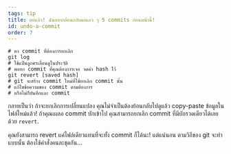```yaml
---
tags: tip
title: แย่แล้ว! ฉันอยากย้อนกลับมาแถว ๆ 5 commits ก่อนหน้านี้!
id: undo-a-commit
order: 7
---
```


```git
# หา commit ที่ต้องการยกเลิก
git log
# ใช้แป้นลูกศรเลื่อนดูในประวัติ
# พอหา commit ที่คุณต้องการเจอ จดค่า hash ไว้
git revert [saved hash]
# git จะสร้าง commit ใหม่ที่ใช้ยกเลิก commit นั้น
# แก้ไขข้อความของ commit ตามต้องการ
# หรือไม่ก็บันทึกและ commit
```

กลายเป็นว่า ถ้าจะยกเลิกการเปลี่ยนแปลง คุณไม่จำเป็นต้องย้อนกลับไปดูแล้ว copy-paste ข้อมูลในไฟล์ใหม่แล้ว! ถ้าคุณเผลอ commit บักเข้าไป คุณสามารถยกเลิก commit ที่มีบักรวดเดียวได้เลยด้วย `revert`.

คุณยังสามารถ revert แค่ไฟล์เดียวแทนที่จะทั้ง commit ก็ได้นะ! แต่แน่นอน ตามวิถีของ git จะทำแบบนั้น ต้องใช้คำสั่งคนละชุดกัน...
